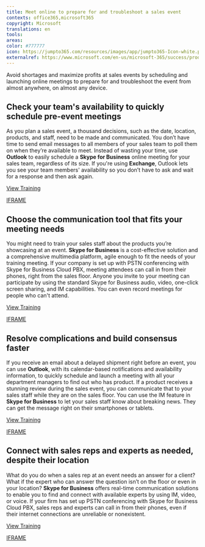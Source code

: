 ```yaml
---
title: Meet online to prepare for and troubleshoot a sales event
contexts: office365,microsoft365
copyright: Microsoft
translations: en
tools: 
areas: 
color: #777777
icon: https://jumpto365.com/resources/images/app/jumpto365-Icon-white.png
externalref: https://www.microsoft.com/en-us/microsoft-365/success/productivitylibrary/meet-online-to-prepare-for-and-troubleshoot-a-sales-event
---
```

Avoid shortages and maximize profits at sales events by scheduling and launching online meetings to prepare for and troubleshoot the event from almost anywhere, on almost any device.


## Check your team's availability to quickly schedule pre-event meetings

As you plan a sales event, a thousand decisions, such as the date, location, products, and staff, need to be made and communicated. You don’t have time to send email messages to all members of your sales team to poll them on when they’re available to meet. Instead of wasting your time, use **Outlook** to easily schedule a **Skype for Business** online meeting for your sales team, regardless of its size. If you're using **Exchange**, Outlook lets you see your team members' availability so you don’t have to ask and wait for a response and then ask again.

[View Training](https://support.office.com/article/Schedule-a-meeting-with-other-people-5C9877BC-AB91-4A7C-99FB-B0B68D7EA94F)

[IFRAME](https://www.microsoft.com/en-us/videoplayer/embed/RE1UPmM)

## Choose the communication tool that fits your meeting needs

You might need to train your sales staff about the products you’re showcasing at an event. **Skype for Business** is a cost-effective solution and a comprehensive multimedia platform, agile enough to fit the needs of your training meeting. If your company is set up with PSTN conferencing with Skype for Business Cloud PBX, meeting attendees can call in from their phones, right from the sales floor. Anyone you invite to your meeting can participate by using the standard Skype for Business audio, video, one-click screen sharing, and IM capabilities. You can even record meetings for people who can't attend.

[View Training](https://support.office.com/article/Video-Record-your-Skype-for-Business-meeting-04e43eff-b188-4bb0-b23c-1b07974a8ba8)

[IFRAME](https://www.microsoft.com/en-us/videoplayer/embed/RE1UF1x)

## Resolve complications and build consensus faster

If you receive an email about a delayed shipment right before an event, you can use **Outlook**, with its calendar-based notifications and availability information, to quickly schedule and launch a meeting with all your department managers to find out who has product. If a product receives a stunning review during the sales event, you can communicate that to your sales staff while they are on the sales floor. You can use the IM feature in **Skype for Business** to let your sales staff know about breaking news. They can get the message right on their smartphones or tablets.

[View Training](https://support.office.com/article/Send-an-IM-in-Skype-for-Business-b3aefb9b-dec8-4be8-a1ee-1eab12144d05)

[IFRAME](https://www.microsoft.com/en-us/videoplayer/embed/RE1TEum)

## Connect with sales reps and experts as needed, despite their location

What do you do when a sales rep at an event needs an answer for a client? What if the expert who can answer the question isn’t on the floor or even in your location? **Skype for Business** offers real-time communication solutions to enable you to find and connect with available experts by using IM, video, or voice. If your firm has set up PSTN conferencing with Skype for Business Cloud PBX, sales reps and experts can call in from their phones, even if their internet connections are unreliable or nonexistent.

[View Training](https://support.office.com/article/Make-and-receive-calls-using-Skype-for-Business-228e03aa-7361-4997-8dfa-1dd9bdc717f6)

[IFRAME](https://www.microsoft.com/en-us/videoplayer/embed/RE1UMKP)

